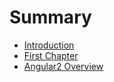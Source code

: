# Summary

* [Introduction](README.md)
* [First Chapter](chapter1.md)
* [Angular2 Overview](angular2_overview.md)

